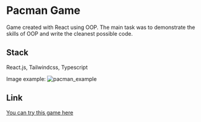 # Pacman Game
Game created with React using OOP.
The main task was to demonstrate the skills of OOP and write the cleanest possible code.

## Stack
React.js, Tailwindcss, Typescript

Image example: 
![pacman_example](https://user-images.githubusercontent.com/116589989/226208803-3ebca963-eb33-4ef9-9451-6e29f35e299d.png)

## Link
[You can try this game here](https://pacman-oop.netlify.app)
